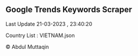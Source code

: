 

## Google Trends Keywords Scraper 
 
Last Update 21-03-2023 , 23:40:20

Country List :
VIETNAM.json



© Abdul Muttaqin 
